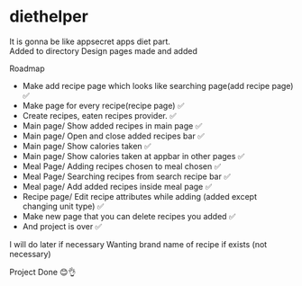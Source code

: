 # diethelper
  
It is gonna be like appsecret apps diet part.  
Added to directory
Design pages made and added


Roadmap

- Make add recipe page which looks like searching page(add recipe page)  ✅  
- Make page for every recipe(recipe page)  ✅  
- Create recipes, eaten recipes provider.  ✅  
- Main page/ Show added recipes in main page  ✅  
- Main page/ Open and close added recipes bar  ✅  
- Main page/ Show calories taken  ✅  
- Main page/ Show calories taken at appbar in other pages  ✅  
- Meal Page/ Adding recipes chosen to meal chosen  ✅  
- Meal Page/ Searching recipes from search recipe bar  ✅  
- Meal page/ Add added recipes inside meal page  ✅  
- Recipe page/ Edit recipe attributes while adding  (added except changing unit type)  ✅  
- Make new page that you can delete recipes you added  ✅  
- And project is over  ✅  

I will do later if necessary
Wanting brand name of recipe if exists  (not necessary)

Project Done 😊👌
